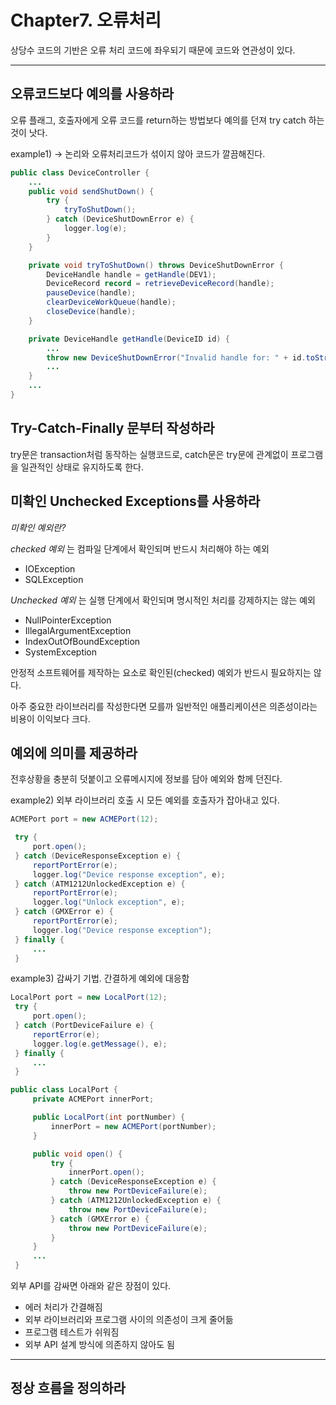 # Chapter7. 오류처리

상당수 코드의 기반은 오류 처리 코드에 좌우되기 때문에 코드와 연관성이 있다.

---

## 오류코드보다 예의를 사용하라

오류 플래그, 호출자에게 오류 코드를 return하는 방법보다 예의를 던져 try catch 하는 것이 낫다.

example1) → 논리와 오류처리코드가 섞이지 않아 코드가 깔끔해진다.

```java
public class DeviceController {
	...
	public void sendShutDown() {
		try {
			tryToShutDown();
		} catch (DeviceShutDownError e) {
			logger.log(e);
		}
	}

	private void tryToShutDown() throws DeviceShutDownError {
		DeviceHandle handle = getHandle(DEV1);
		DeviceRecord record = retrieveDeviceRecord(handle);
		pauseDevice(handle); 
		clearDeviceWorkQueue(handle); 
		closeDevice(handle);
	}

	private DeviceHandle getHandle(DeviceID id) {
		...
		throw new DeviceShutDownError("Invalid handle for: " + id.toString());
		...
	}
	...
}
```

## Try-Catch-Finally 문부터 작성하라

try문은 transaction처럼 동작하는 실행코드로, catch문은 try문에 관계없이 프로그램을 일관적인 상태로 유지하도록 한다.

## 미확인 Unchecked Exceptions를 사용하라

*미확인 예외란?*

*checked 예외* 는 컴파일 단계에서 확인되며 반드시 처리해야 하는 예외

- IOException
- SQLException

*Unchecked 예외* 는 실행 단계에서 확인되며 명시적인 처리를 강제하지는 않는 예외

- NullPointerException
- IllegalArgumentException
- IndexOutOfBoundException
- SystemException

안정적 소프트웨어를 제작하는 요소로 확인된(checked) 예외가 반드시 필요하지는 않다.

아주 중요한 라이브러리를 작성한다면 모를까 일반적인 애플리케이션은 의존성이라는 비용이 이익보다 크다.

## 예외에 의미를 제공하라

전후상황을 충분히 덧붙이고 오류메시지에 정보를 담아 예외와 함께 던진다.

example2) 외부 라이브러리 호출 시 모든 예외를 호출자가 잡아내고 있다.

```java
ACMEPort port = new ACMEPort(12);

 try {
     port.open();
 } catch (DeviceResponseException e) {
     reportPortError(e);
     logger.log("Device response exception", e);
 } catch (ATM1212UnlockedException e) {
     reportPortError(e);
     logger.log("Unlock exception", e);
 } catch (GMXError e) {
     reportPortError(e);
     logger.log("Device response exception");
 } finally {
     ...
 }
```

example3) 감싸기 기법. 간결하게 예외에 대응함

```java
LocalPort port = new LocalPort(12);
 try {
     port.open();
 } catch (PortDeviceFailure e) {
     reportError(e);
     logger.log(e.getMessage(), e);
 } finally {
     ...
 }

public class LocalPort {
     private ACMEPort innerPort;

     public LocalPort(int portNumber) {
         innerPort = new ACMEPort(portNumber);
     }

     public void open() {
         try {
             innerPort.open();
         } catch (DeviceResponseException e) {
             throw new PortDeviceFailure(e);
         } catch (ATM1212UnlockedException e) {
             throw new PortDeviceFailure(e);
         } catch (GMXError e) {
             throw new PortDeviceFailure(e);
         }
     }
     ...
 }
```

외부 API를 감싸면 아래와 같은 장점이 있다.

- 에러 처리가 간결해짐
- 외부 라이브러리와 프로그램 사이의 의존성이 크게 줄어듦
- 프로그램 테스트가 쉬워짐
- 외부 API 설계 방식에 의존하지 않아도 됨

---

## 정상 흐름을 정의하라